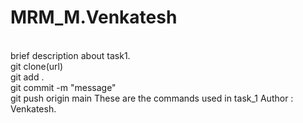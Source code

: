# MRM_M.Venkatesh
<br>
brief description about task1.
<br>
git clone(url)
<br>
git add .
<br>
git commit -m "message"
<br>
git push origin main 
These are the commands used in task_1
Author : Venkatesh.
